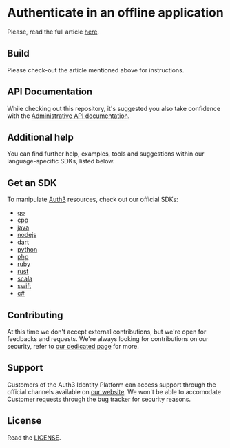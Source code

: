 # Authenticate in an offline application

Please, read the full article [here](https://docs.auth3.dev/products/identity-platform/authenticate-users-in-an-uncapable-client-implicit?utm_source=github&utm_medium=sdk&utm_campaign=integration-examples-uncapable-client-implicit).

## Build

Please check-out the article mentioned above for instructions. 

## API Documentation

While checking out this repository, it's suggested you also take confidence with the [Administrative API documentation](https://docs.auth3.dev/apis/identity-platform/administrative?utm_source=github&utm_medium=sdk&utm_campaign=integration-examples-uncapable-client-implicit).

## Additional help

You can find further help, examples, tools and suggestions within our language-specific SDKs, listed below.

## Get an SDK

To manipulate [Auth3](https://auth3.dev/?utm_source=github&utm_medium=sdk&utm_campaign=integration-examples-uncapable-client-implicit) resources, check out our official SDKs:

  * [go](https://github.com/auth3-dev/go-sdk)
  * [cpp](https://github.com/auth3-dev/cpp-sdk)
  * [java](https://github.com/auth3-dev/java-sdk)
  * [nodejs](https://github.com/auth3-dev/nodejs-sdk)
  * [dart](https://github.com/auth3-dev/dart-sdk)
  * [python](https://github.com/auth3-dev/python-sdk)
  * [php](https://github.com/auth3-dev/php-sdk)
  * [ruby](https://github.com/auth3-dev/ruby-sdk)
  * [rust](https://github.com/auth3-dev/rust-sdk)
  * [scala](https://github.com/auth3-dev/scala-sdk)
  * [swift](https://github.com/auth3-dev/swift-sdk)
  * [c#](https://github.com/auth3-dev/csharp-sdk)

## Contributing

At this time we don't accept external contributions, but we're open for feedbacks and requests. We're always looking for contributions on our security, refer to [our dedicated page](https://auth3.dev/bounty-program?utm_source=github&utm_medium=sdk&utm_campaign=integration-examples-uncapable-client-implicit) for more.

## Support

Customers of the Auth3 Identity Platform can access support through the official channels available on [our website](https://auth3.dev/?utm_source=github&utm_medium=sdk&utm_campaign=integration-examples-uncapable-client-implicit). We won't be able to accomodate Customer requests through the bug tracker for security reasons. 

## License

Read the [LICENSE](../LICENSE).